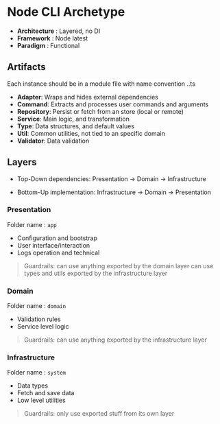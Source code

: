 # Node CLI Archetype

- **Architecture** : Layered, no DI
- **Framework** : Node latest
- **Paradigm** : Functional

## Artifacts

Each instance should be in a module file with name convention <intention>.<artifact>.ts 

- **Adapter**: Wraps and hides external dependencies
- **Command**: Extracts and processes user commands and arguments
- **Repository**: Persist or fetch from an store (local or remote)
- **Service**: Main logic, and transformation
- **Type**: Data structures, and default values
- **Util**: Common utilities, not tied to an specific domain
- **Validator**: Data validation

## Layers

- Top-Down dependencies: Presentation -> Domain -> Infrastructure

- Bottom-Up implementation: Infrastructure -> Domain -> Presentation

### Presentation

Folder name : `app`

- Configuration and bootstrap
- User interface/interaction
- Logs operation and technical

> Guardrails: 
> can use anything exported by the domain layer
> can use types and utils exported by the infrastructure layer 

### Domain 

Folder name : `domain`

- Validation rules
- Service level logic

> Guardrails:
> can use anything exported by the infrastructure layer

### Infrastructure

Folder name : `system`

- Data types
- Fetch and save data 
- Low level utilities

> Guardrails:
> only use exported stuff from its own layer


